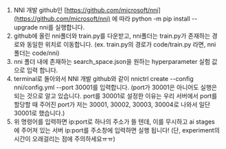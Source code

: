 1. NNI 개발 github인 [https://github.com/microsoft/nni](https://github.com/microsoft/nni) 에 따라 python -m pip install --upgrade nni를 실행합니다.    
2. github에 올린 nni폴더와 train.py를 다운받고, nni폴더는 train.py가 존재하는 경로와 동일한 위치로 이동합니다. (ex. train.py의 경로가 code/train.py 라면, nni 폴더는 code/nni)    
3. nni 폴더 내에 존재하는 search_space.json을 원하는 hyperparameter 실험 값으로 입력 합니다.  
4. terminal로 돌아와서 NNI 개발 github와 같이 nnictrl create --config nni/config.yml --port 30001를 입력합니다. (port가 30001은 아니어도 실행은 되는 것으로 알고 있습니다. port를 30001로 설정한 이유는 우리 서버에서 port를 할당할 때 주어진 port가 저는 30001, 30002, 30003, 30004로 나와서 일단 30001로 했습니다.)  
5. 위 명령어를 입력하면 ip:port로 하나의 주소가 뜰 텐데, 이를 무시하고 ai stages에 주어져 있는 서버 ip:port를 주소창에 입력하면 실행 됩니다! (단, experiment의 시간이 오래걸리는 점에 주의하세요ㅠㅠ)  
